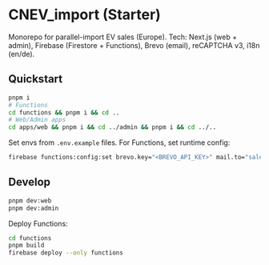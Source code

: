 # CNEV_import (Starter)

Monorepo for parallel-import EV sales (Europe). Tech: Next.js (web + admin), Firebase (Firestore + Functions), Brevo (email), reCAPTCHA v3, i18n (en/de).

## Quickstart

```bash
pnpm i
# Functions
cd functions && pnpm i && cd ..
# Web/Admin apps
cd apps/web && pnpm i && cd ../admin && pnpm i && cd ../..
```

Set envs from `.env.example` files. For Functions, set runtime config:

```bash
firebase functions:config:set brevo.key="<BREVO_API_KEY>" mail.to="sales@yourdomain.eu" cors.origin="https://your-web.vercel.app,https://your-admin.vercel.app" recaptcha.secret="<RECAPTCHA_V3_SECRET>" recaptcha.threshold="0.5"
```

## Develop

```bash
pnpm dev:web
pnpm dev:admin
```

Deploy Functions:

```bash
cd functions
pnpm build
firebase deploy --only functions
```
